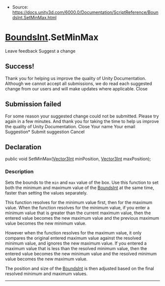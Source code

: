 * Source: https://docs.unity3d.com/6000.0/Documentation/ScriptReference/BoundsInt.SetMinMax.html

#  [BoundsInt](https://docs.unity3d.com/6000.0/Documentation/ScriptReference/BoundsInt.html).SetMinMax
Leave feedback
Suggest a change
## Success!
Thank you for helping us improve the quality of Unity Documentation. Although we cannot accept all submissions, we do read each suggested change from our users and will make updates where applicable.
Close
## Submission failed
For some reason your suggested change could not be submitted. Please <a>try again</a> in a few minutes. And thank you for taking the time to help us improve the quality of Unity Documentation.
Close
Your name Your email Suggestion* Submit suggestion
Cancel
## Declaration
public void SetMinMax([Vector3Int](https://docs.unity3d.com/6000.0/Documentation/ScriptReference/Vector3Int.html) minPosition, [Vector3Int](https://docs.unity3d.com/6000.0/Documentation/ScriptReference/Vector3Int.html) maxPosition); 
### Description
Sets the bounds to the `min` and `max` value of the box.
Use this function to set both the minimum and maximum value of the [BoundsInt](https://docs.unity3d.com/6000.0/Documentation/ScriptReference/BoundsInt.html) at the same time, faster than setting the values separately.  
  
This function resolves for the minimum value first, then for the maximum value. When the function resolves for the minimum value, if you enter a minimum value that is greater than the current maximum value, then the entered value becomes the new maximum value and the previous maximum value becomes the new minimum value.  
  
However when the function resolves for the maximum value, it only compares the original entered maximum value against the resolved minimum value, and ignores the new maximum value. If you entered a maximum value that is less than the resolved minimum value, then the entered value becomes the new minimum value and the resolved minimum value becomes the new maximum value.  
  
The position and size of the [BoundsInt](https://docs.unity3d.com/6000.0/Documentation/ScriptReference/BoundsInt.html) is then adjusted based on the final resolved minimum and maximum values.
* * *
